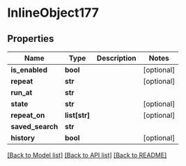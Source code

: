 # InlineObject177

## Properties
Name | Type | Description | Notes
------------ | ------------- | ------------- | -------------
**is_enabled** | **bool** |  | [optional] 
**repeat** | **str** |  | [optional] 
**run_at** | **str** |  | 
**state** | **str** |  | [optional] 
**repeat_on** | **list[str]** |  | [optional] 
**saved_search** | **str** |  | 
**history** | **bool** |  | [optional] 

[[Back to Model list]](../README.md#documentation-for-models) [[Back to API list]](../README.md#documentation-for-api-endpoints) [[Back to README]](../README.md)


